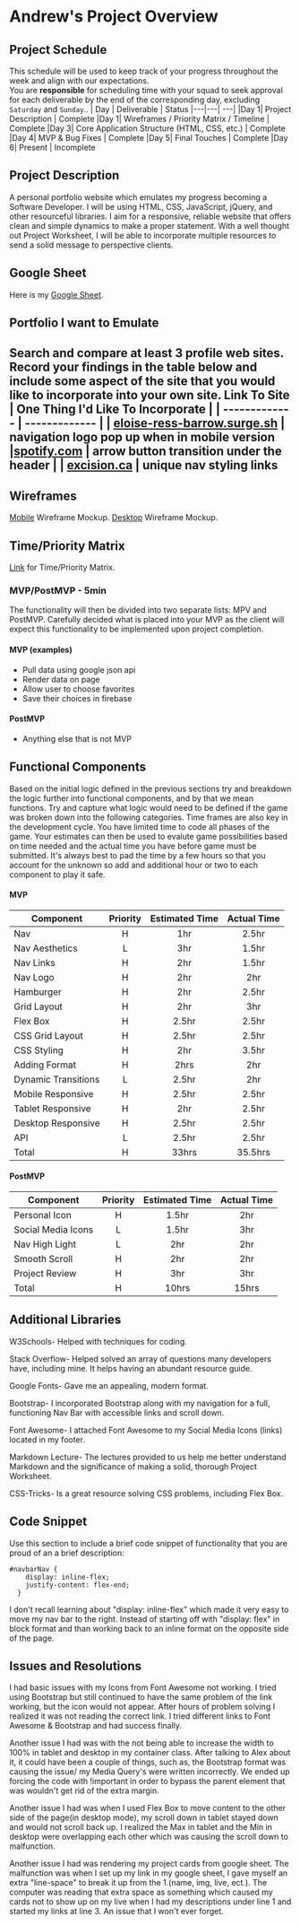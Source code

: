 # Andrew's Project Overview

## Project Schedule
This schedule will be used to keep track of your progress throughout the week and align with our expectations.  
You are **responsible** for scheduling time with your squad to seek approval for each deliverable by the end of the corresponding day, excluding `Saturday` and `Sunday`..
|  Day | Deliverable | Status
|---|---| ---|
|Day 1| Project Description | Complete
|Day 1| Wireframes / Priority Matrix / Timeline | Complete
|Day 3| Core Application Structure (HTML, CSS, etc.) | Complete
|Day 4| MVP & Bug Fixes | Complete
|Day 5| Final Touches | Complete
|Day 6| Present | Incomplete

## Project Description
A personal portfolio website which emulates my progress becoming a Software Developer. I will be using HTML, CSS, JavaScript, jQuery, and other resourceful libraries. I aim for a responsive, reliable website that offers clean and simple dynamics to make a proper statement. With a well thought out Project Worksheet, I will be able to incorporate multiple resources to send a solid message to perspective clients.
## Google Sheet
Here is my [Google Sheet](https://docs.google.com/spreadsheets/d/1nkqxGiQQqLYrhYJf3PPX4E41jCEUxImH-Yxgf1fbWGA/edit?usp=sharing).

## Portfolio I want to Emulate
Search and compare at least 3 profile web sites.  Record your findings in the table below and include some aspect of the site that you would like to incorporate into your own site.
Link To Site  | One Thing I'd Like To Incorporate | 
| ------------- | ------------- |
| [eloise-ress-barrow.surge.sh](http://eloise-ress-barrow.surge.sh/#writing) | navigation logo pop up when in mobile version
|[spotify.com](https://www.spotify.com/us/) | arrow button transition under the header |
| [excision.ca](https://excision.ca/) |  unique nav styling links
---

## Wireframes

[Mobile](https://res.cloudinary.com/dfltkqotn/image/upload/v1608520070/IMG_4685_dihc9a.heic) Wireframe Mockup.
[Desktop](https://res.cloudinary.com/dfltkqotn/image/upload/v1608520191/370CA2B7-6926-47B1-B822-19A10BFA9769_ezzkh7.heic) Wireframe Mockup.
## Time/Priority Matrix 
[Link](https://res.cloudinary.com/dfltkqotn/image/upload/v1608520236/6BC8B792-765B-47E6-BD08-89A132761F2E_lt4dfk.heic) for Time/Priority Matrix.

 
### MVP/PostMVP - 5min
The functionality will then be divided into two separate lists: MPV and PostMVP.  Carefully decided what is placed into your MVP as the client will expect this functionality to be implemented upon project completion.  
#### MVP (examples)
- Pull data using google json api
- Render data on page 
- Allow user to choose favorites 
- Save their choices in firebase
#### PostMVP 
- Anything else that is not MVP
## Functional Components
Based on the initial logic defined in the previous sections try and breakdown the logic further into functional components, and by that we mean functions.  Try and capture what logic would need to be defined if the game was broken down into the following categories.
Time frames are also key in the development cycle.  You have limited time to code all phases of the game.  Your estimates can then be used to evalute game possibilities based on time needed and the actual time you have before game must be submitted. It's always best to pad the time by a few hours so that you account for the unknown so add and additional hour or two to each component to play it safe.
#### MVP
| Component | Priority | Estimated Time | Actual Time |
| --- | :---: |  :---: | :---: | 
| Nav | H | 1hr | 2.5hr |
| Nav Aesthetics | L | 3hr | 1.5hr |
| Nav Links | H | 2hr | 1.5hr |
| Nav Logo | H | 2hr | 2hr |
| Hamburger | H | 2hr | 2.5hr |
| Grid Layout | H | 2hr | 3hr |  
| Flex Box | H | 2.5hr|  2.5hr | 
| CSS Grid Layout| H | 2.5hr | 2.5hr |
| CSS Styling | H | 2hr | 3.5hr |
| Adding Format | H | 2hrs|  2hr | 
| Dynamic Transitions | L | 2.5hr | 2hr |
| Mobile Responsive | H | 2.5hr | 2.5hr |
| Tablet Responsive | H | 2hr | 2.5hr |
| Desktop Responsive | H | 2.5hr | 2.5hr |
| API | L | 2.5hr | 2.5hr |
| Total | H | 33hrs| 35.5hrs |
#### PostMVP
| Component | Priority | Estimated Time | Actual Time |
| --- | :---: |  :---: | :---: | 
| Personal Icon | H | 1.5hr | 2hr |
| Social Media Icons | L | 1.5hr | 3hr |
| Nav High Light | L | 2hr | 2hr |
| Smooth Scroll | H | 2hr | 2hr |
| Project Review | H | 3hr | 3hr |
| Total | H | 10hrs| 15hrs |
## Additional Libraries
 W3Schools- Helped with techniques for coding.
 
 Stack Overflow- Helped solved an array of questions many developers have, including mine. It helps having an abundant resource guide.

 Google Fonts- Gave me an appealing, modern format.
 
 Bootstrap- I incorporated Bootstrap along with my navigation for a full, functioning Nav Bar with accessible links and scroll down.
 
 Font Awesome- I attached Font Awesome to my Social Media Icons (links) located in my footer.
 
 Markdown Lecture- The lectures provided to us help me better understand Markdown and the significance of making a solid, thorough Project Worksheet.

 CSS-Tricks- Is a great resource solving CSS problems, including Flex Box.

## Code Snippet
Use this section to include a brief code snippet of functionality that you are proud of an a brief description:  
```
#navbarNav {
    display: inline-flex;
    justify-content: flex-end;
  }
```
I don't recall learning about "display: inline-flex" which made it very easy to move my nav bar to the right. Instead of starting off with "display: flex" in block format and than working back to an inline format on the opposite side of the page.
## Issues and Resolutions
I had basic issues with my Icons from Font Awesome not working. I tried using Bootstrap but still continued to have the same problem of the link working, but the icon would not appear. After hours of problem solving I realized it was not reading the correct link. I tried different links to Font Awesome & Bootstrap and had success finally.

Another issue I had was with the not being able to increase the width to 100% in tablet and desktop in my container class. After talking to Alex about it, it could have been a couple of things, such as, the Bootstrap format was causing the issue/ my Media Query's were written incorrectly. We ended up forcing the code with !important in order to bypass the parent element that was wouldn't get rid of the extra margin.

Another issue I had was when I used Flex Box to move content to the other side of the page(in desktop mode), my scroll down in tablet stayed down and would not scroll back up. I realized the Max in tablet and the Min in desktop were overlapping each other which was causing the scroll down to malfunction.

Another issue I had was rendering my project cards from google sheet. The malfunction was when I set up my link in my google sheet, I gave myself an extra "line-space" to break it up from the 1.(name, img, live, ect.). The computer was reading that extra space as something which caused my cards not to show up on my live when I had my descriptions under line 1 and started my links at line 3. An issue that I won't ever forget.